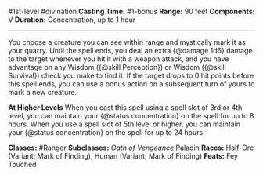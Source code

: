 #1st-level #divination
**Casting Time:** #1-bonus
**Range:** 90 feet
**Components:** V
**Duration:** Concentration, up to 1 hour

---

You choose a creature you can see within range and mystically mark it as your quarry. Until the spell ends, you deal an extra {@damage 1d6} damage to the target whenever you hit it with a weapon attack, and you have advantage on any Wisdom ({@skill Perception}) or Wisdom ({@skill Survival}) check you make to find it. If the target drops to 0 hit points before this spell ends, you can use a bonus action on a subsequent turn of yours to mark a new creature.

**At Higher Levels**
When you cast this spell using a spell slot of 3rd or 4th level, you can maintain your {@status concentration} on the spell for up to 8 hours. When you use a spell slot of 5th level or higher, you can maintain your {@status concentration} on the spell for up to 24 hours.

**Classes:** #Ranger
**Subclasses:** *Oath of Vengeance* Paladin
**Races:** Half-Orc (Variant; Mark of Finding), Human (Variant; Mark of Finding)
**Feats:** Fey Touched

